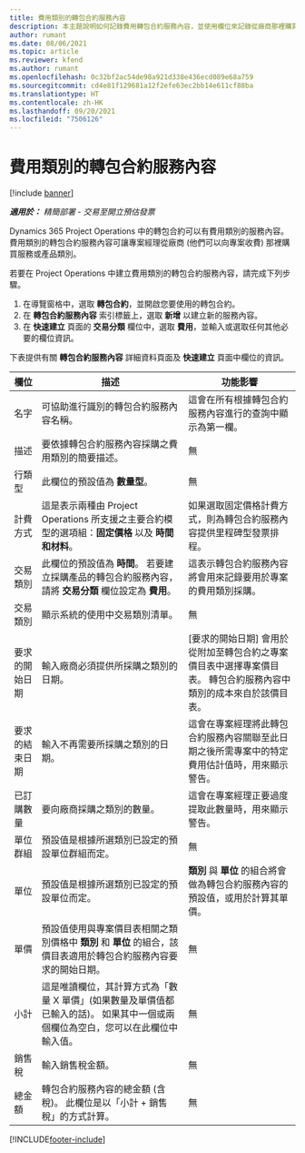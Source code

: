 ```yaml
---
title: 費用類別的轉包合約服務內容
description: 本主題說明如何記錄費用轉包合約服務內容，並使用欄位來記錄從廠商那裡購買的時間。
author: rumant
ms.date: 08/06/2021
ms.topic: article
ms.reviewer: kfend
ms.author: rumant
ms.openlocfilehash: 0c32bf2ac54de98a921d338e436ecd089e68a759
ms.sourcegitcommit: cd4e81f129681a12f2efe63ec2bb14e611cf88ba
ms.translationtype: HT
ms.contentlocale: zh-HK
ms.lasthandoff: 09/20/2021
ms.locfileid: "7506126"
---
```

#  <a name="subcontract-lines-for-expense-categories"></a>費用類別的轉包合約服務內容

[!include [banner](../../includes/dataverse-preview.md)]

_**適用於：** 精簡部署 - 交易至開立預估發票_

Dynamics 365 Project Operations 中的轉包合約可以有費用類別的服務內容。 費用類別的轉包合約服務內容可讓專案經理從廠商 (他們可以向專案收費) 那裡購買服務或產品類別。

若要在 Project Operations 中建立費用類別的轉包合約服務內容，請完成下列步驟。

1. 在導覽窗格中，選取 **轉包合約**，並開啟您要使用的轉包合約。
2. 在 **轉包合約服務內容** 索引標籤上，選取 **新增** 以建立新的服務內容。
3. 在 **快速建立** 頁面的 **交易分類** 欄位中，選取 **費用**，並輸入或選取任何其他必要的欄位資訊。

下表提供有關 **轉包合約服務內容** 詳細資料頁面及 **快速建立** 頁面中欄位的資訊。

| **欄位** | **描述** | **功能影響** |
| --- | --- | --- |
| 名字 | 可協助進行識別的轉包合約服務內容名稱。 | 這會在所有根據轉包合約服務內容進行的查詢中顯示為第一欄。 |
| 描述 | 要依據轉包合約服務內容採購之費用類別的簡要描述。 | 無​​ |
|行類型 | 此欄位的預設值為 **數量型**。 |無​​ |
| 計費方式 | 這是表示兩種由 Project Operations 所支援之主要合約模型的選項組：**固定價格** 以及 **時間和材料**。 | 如果選取固定價格計費方式，則為轉包合約服務內容提供里程碑型發票排程。 |
| 交易類別 | 此欄位的預設值為 **時間**。 若要建立採購產品的轉包合約服務內容，請將 **交易分類** 欄位設定為 **費用**。  | 這表示轉包合約服務內容將會用來記錄要用於專案的費用類別採購。 |
| 交易類別 | 顯示系統的使用中交易類別清單。 |無​​ |
| 要求的開始日期 | 輸入廠商必須提供所採購之類別的日期。 | [要求的開始日期] 會用於從附加至轉包合約之專案價目表中選擇專案價目表。 轉包合約服務內容中類別的成本來自於該價目表。 |
| 要求的結束日期 | 輸入不再需要所採購之類別的日期。 | 這會在專案經理將此轉包合約服務內容關聯至此日期之後所需專案中的特定費用估計值時，用來顯示警告。 |
| 已訂購數量 | 要向廠商採購之類別的數量。 | 這會在專案經理正要過度提取此數量時，用來顯示警告。|
| 單位群組 | 預設值是根據所選類別已設定的預設單位群組而定。 |無​​ |
| 單位 | 預設值是根據所選類別已設定的預設單位而定。  | **類別** 與 **單位** 的組合將會做為轉包合約服務內容的預設值，或用於計算其單價。  |
| 單價 | 預設值使用與專案價目表相關之類別價格中 **類別** 和 **單位** 的組合，該價目表適用於轉包合約服務內容要求的開始日期。 |無​​ |
| 小計 | 這是唯讀欄位，其計算方式為「數量 X 單價」(如果數量及單價值都已輸入的話)。 如果其中一個或兩個欄位為空白，您可以在此欄位中輸入值。 |無​​ |
| 銷售稅 | 輸入銷售稅金額。 |無​​ |
| 總金額 | 轉包合約服務內容的總金額 (含稅)。 此欄位是以「小計 + 銷售稅」的方式計算。 |無​​ |


[!INCLUDE[footer-include](../../includes/footer-banner.md)]
